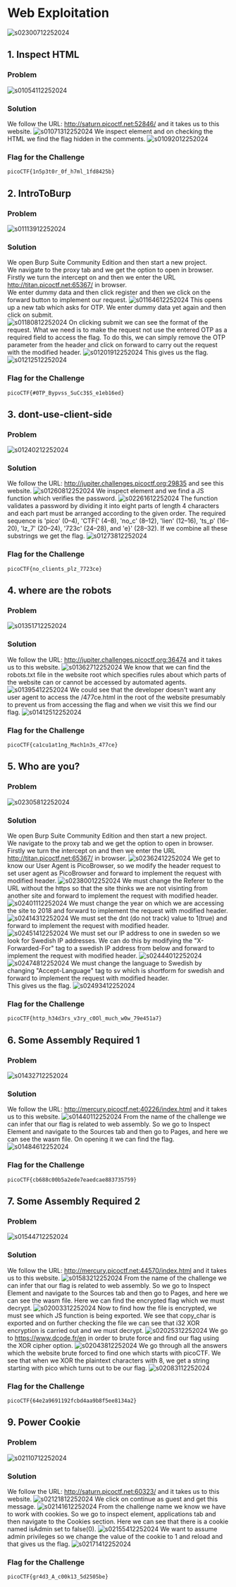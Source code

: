 # Web Exploitation

![s02300712252024](https://a.okmd.dev/md/676b20dc5032e.png)
## 1. Inspect HTML
### Problem
![s01054112252024](https://a.okmd.dev/md/676b0d0fa8e33.png)
### Solution
We follow the URL: http://saturn.picoctf.net:52846/ and it takes us to this website.
![s01071312252024](https://a.okmd.dev/md/676b0d6b37ed9.png)
We inspect element and on checking the HTML we find the flag hidden in the comments.
![s01092012252024](https://a.okmd.dev/md/676b0dec4929e.png)
### Flag for the Challenge
```
picoCTF{1n5p3t0r_0f_h7ml_1fd8425b}
```

## 2. IntroToBurp
### Problem
![s01113912252024](https://a.okmd.dev/md/676b0e7522fd2.png)
### Solution
We open Burp Suite Community Edition and then start a new project.  
We navigate to the proxy tab and we get the option to open in browser.  
Firstly we turn the intercept on and then we enter the URL http://titan.picoctf.net:65367/ in browser.  
We enter dummy data and then click register and then we click on the forward button to implement our request.
![s01164612252024](https://a.okmd.dev/md/676b0fa8dc029.png)
This opens up a new tab which asks for OTP. We enter dummy data yet again and then click on submit.  
![s01180812252024](https://a.okmd.dev/md/676b0ffb908f2.png)
On clicking submit we can see the format of the request. What we need is to make the request not use the entered OTP as a required field to access the flag. To do this, we can simply remove the OTP parameter from the header and click on forward to carry out the request with the modified header.
![s01201912252024](https://a.okmd.dev/md/676b107e52e4e.png)
This gives us the flag.  
![s01212512252024](https://a.okmd.dev/md/676b10bf73c9f.png)
### Flag for the Challenge
```
picoCTF{#0TP_Bypvss_SuCc3$S_e1eb16ed}
```

## 3. dont-use-client-side
### Problem
![s01240212252024](https://a.okmd.dev/md/676b115be9eca.png)
### Solution
We follow the URL: http://jupiter.challenges.picoctf.org:29835 and see this website.
![s01260812252024](https://a.okmd.dev/md/676b11db5eb5d.png)
We inspect element and we find a JS function which verifies the password.
![s02261612252024](https://a.okmd.dev/md/676b1ff312b7c.png)
The function validates a password by dividing it into eight parts of length 4 characters and each part must be arranged according to the given order. The required sequence is 'pico' (0–4), 'CTF{' (4–8), 'no_c' (8–12), 'lien' (12–16), 'ts_p' (16–20), 'lz_7' (20–24), '723c' (24–28), and 'e}' (28–32). If we combine all these substrings we get the flag.
![s01273812252024](https://a.okmd.dev/md/676b1234d7223.png)
### Flag for the Challenge
```
picoCTF{no_clients_plz_7723ce}
```

## 4. where are the robots
### Problem
![s01351712252024](https://a.okmd.dev/md/676b140074e7b.png)
### Solution
We follow the URL: http://jupiter.challenges.picoctf.org:36474 and it takes us to this website.
![s01362712252024](https://a.okmd.dev/md/676b14457db9e.png)
We know that we can find the robots.txt file in the website root which specifies rules about which parts of the website can or cannot be accessed by automated agents.
![s01395412252024](https://a.okmd.dev/md/676b1513be0d1.png)
We could see that the developer doesn't want any user agent to access the /477ce.html in the root of the website presumably to prevent us from accessing the flag and when we visit this we find our flag.
![s01412512252024](https://a.okmd.dev/md/676b156e94626.png)
### Flag for the Challenge
```
picoCTF{ca1cu1at1ng_Mach1n3s_477ce}
```

## 5. Who are you?
### Problem
![s02305812252024](https://a.okmd.dev/md/676b210bd5b98.png)
### Solution
We open Burp Suite Community Edition and then start a new project.  
We navigate to the proxy tab and we get the option to open in browser.   
Firstly we turn the intercept on and then we enter the URL http://titan.picoctf.net:65367/ in browser. 
![s02362412252024](https://a.okmd.dev/md/676b22562f7c8.png)
We get to know our User Agent is PicoBrowser, so we modify the header request to set user agent as PicoBrowser and forward to implement the request with modified header.
![s02380012252024](https://a.okmd.dev/md/676b22b5d2b09.png)
We must change the Referer to the URL without the https so that the site thinks we are not visinting from another site and forward to implement the request with modified header.
![s02401112252024](https://a.okmd.dev/md/676b23380ebd3.png)
We must change the year on which we are accessing the site to 2018 and forward to implement the request with modified header.
![s02414312252024](https://a.okmd.dev/md/676b2394958ca.png)
We must set the dnt (do not track) value to 1(true) and forward to implement the request with modified header.
![s02451412252024](https://a.okmd.dev/md/676b24670ca00.png)
We must set our IP address to one in sweden so we look for Swedish IP addresses. We can do this by modifying the "X-Forwarded-For" tag to a swedish IP address from below and forward to implement the request with modified header.
![s02444012252024](https://a.okmd.dev/md/676b244238394.png)
![s02474812252024](https://a.okmd.dev/md/676b2501c6566.png)
We must change the language to Swedish by changing "Accept-Language" tag to sv which is shortform for swedish and forward to implement the request with modified header.  
This gives us the flag.
![s02493412252024](https://a.okmd.dev/md/676b2567ce158.png)
### Flag for the Challenge
```
picoCTF{http_h34d3rs_v3ry_c0Ol_much_w0w_79e451a7}
```

## 6. Some Assembly Required 1
### Problem
![s01432712252024](https://a.okmd.dev/md/676b15e932d29.png)
### Solution
We follow the URL: http://mercury.picoctf.net:40226/index.html and it takes us to this website.
![s01440112252024](https://a.okmd.dev/md/676b160ac9635.png)
From the name of the challenge we can infer that our flag is related to web assembly. So we go to Inspect Element and navigate to the Sources tab and then go to Pages, and here we can see the wasm file. On opening it we can find the flag.
![s01484612252024](https://a.okmd.dev/md/676b17293253f.png)
### Flag for the Challenge
```
picoCTF{cb688c00b5a2ede7eaedcae883735759}
```

## 7. Some Assembly Required 2
### Problem
![s01544712252024](https://a.okmd.dev/md/676b18910b19c.png)
### Solution
We follow the URL: http://mercury.picoctf.net:44570/index.html and it takes us to this website.
![s01583212252024](https://a.okmd.dev/md/676b19723fd10.png)
From the name of the challenge we can infer that our flag is related to web assembly. So we go to Inspect Element and navigate to the Sources tab and then go to Pages, and here we can see the wasm file. Here we can find the encrypted flag which we must decrypt.
![s02003312252024](https://a.okmd.dev/md/676b19ec43ac0.png)
Now to find how the file is encrypted, we must see which JS function is being exported. We see that copy_char is exported and on further checking the file we can see that i32 XOR encryption is carried out and we must decrypt.
![s02025312252024](https://a.okmd.dev/md/676b1a7744091.png)
We go to https://www.dcode.fr/en in order to brute force and find our flag using the XOR cipher option.
![s02043812252024](https://a.okmd.dev/md/676b1ae16d0fb.png)
We go through all the answers which the website brute forced to find one which starts with picoCTF. We see that when we XOR the plaintext characters with 8, we get a string starting with pico which turns out to be our flag.
![s02083112252024](https://a.okmd.dev/md/676b1bcabe810.png)
### Flag for the Challenge
```
picoCTF{64e2a9691192fcbd4aa9b8f5ee8134a2}
```

## 9. Power Cookie
### Problem
![s02110712252024](https://a.okmd.dev/md/676b1c6563a89.png)
### Solution
We follow the URL: http://saturn.picoctf.net:60323/ and it takes us to this website.
![s02121812252024](https://a.okmd.dev/md/676b1cab69a1c.png)
We click on continue as guest and get this message.
![s02141612252024](https://a.okmd.dev/md/676b1d2296a9b.png)
From the challenge name we know we have to work with cookies. So we go to inspect element, applications tab and then navigate to the Cookies section. Here we can see that there is a cookie named isAdmin set to false(0).
![s02155412252024](https://a.okmd.dev/md/676b1d83f13fa.png)
We want to assume admin privileges so we change the value of the cookie to 1 and reload and that gives us the flag.
![s02171412252024](https://a.okmd.dev/md/676b1dd3ed7d7.png)
### Flag for the Challenge
```
picoCTF{gr4d3_A_c00k13_5d2505be}
```
